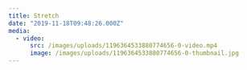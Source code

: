 ```yaml
---
title: Stretch
date: "2019-11-18T09:48:26.000Z"
media:
  - video:
      src: /images/uploads/1196364533880774656-0-video.mp4
      image: /images/uploads/1196364533880774656-0-thumbnail.jpg
---
```

